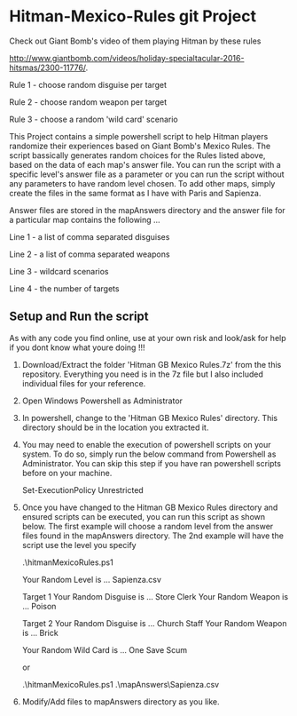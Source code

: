 # Hitman-Mexico-Rules git Project

Check out Giant Bomb's video of them playing Hitman by these rules 

http://www.giantbomb.com/videos/holiday-specialtacular-2016-hitsmas/2300-11776/.

  Rule 1 - choose random disguise per target

  Rule 2 - choose random weapon per target

  Rule 3 - choose a random 'wild card' scenario

This Project contains a simple powershell script to help Hitman players randomize their experiences based on Giant Bomb's Mexico Rules. The script bassically generates random choices for the Rules listed above, based on the data of each map's answer file. You can run the script with a specific level's answer file as a parameter or you can run the script without any parameters to have random level chosen. To add other maps, simply create the files in the same format as I have with Paris and Sapienza.

Answer files are stored in the mapAnswers directory and the answer file for a particular map contains the following ...
  
  Line 1 - a list of comma separated disguises
  
  Line 2 - a list of comma separated weapons
  
  Line 3 - wildcard scenarios
  
  Line 4 - the number of targets

Setup and Run the script
------------------------
As with any code you find online, use at your own risk and look/ask for help if you dont know what youre doing !!!

1) Download/Extract the folder 'Hitman GB Mexico Rules.7z' from the this repository. Everything you need is in the 7z file but I also included individual files for your reference.

2) Open Windows Powershell as Administrator

3) In powershell, change to the 'Hitman GB Mexico Rules' directory. This directory should be in the location you extracted it.

4) You may need to enable the execution of powershell scripts on your system. To do so, simply run the below command from Powershell as Administrator. You can skip this step if you have ran powershell scripts before on your machine. 
  
    Set-ExecutionPolicy Unrestricted
  
5) Once you have changed to the Hitman GB Mexico Rules directory and ensured scripts can be executed, you can run this script as shown below. The first example will choose a random level from the answer files found in the mapAnswers directory. The 2nd example will have the script use the level you specify
  
    .\hitmanMexicoRules.ps1
    
    Your Random Level is ...  Sapienza.csv

    Target 1
    Your Random Disguise is ...  Store Clerk
    Your Random Weapon is ...  Poison

    Target 2
    Your Random Disguise is ...  Church Staff
    Your Random Weapon is ...  Brick

    Your Random Wild Card is ...  One Save Scum
    
    or
    
    .\hitmanMexicoRules.ps1 .\mapAnswers\Sapienza.csv
    
6) Modify/Add files to mapAnswers directory as you like.

